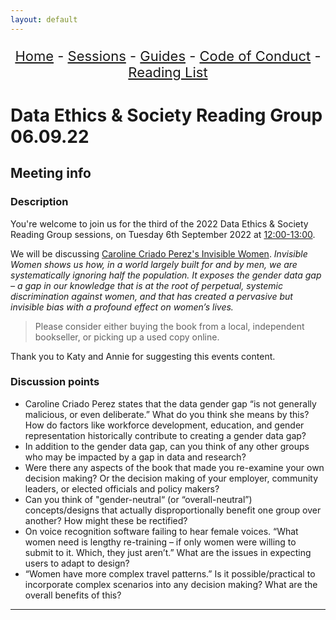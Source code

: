 ```yaml
---
layout: default
---
```


<center>
<p align="center" style="font-size:22px">
<a href="https://data-ethics-and-society.github.io/data-ethics-and-society-reading-group">Home</a> 
- <a href="https://data-ethics-and-society.github.io/data-ethics-and-society-reading-group/SESSIONS.html">Sessions</a> 
- <a href="https://data-ethics-and-society.github.io/data-ethics-and-society-reading-group/Guides/guides.html">Guides</a> 
- <a href="https://data-ethics-and-society.github.io/data-ethics-and-society-reading-group/code-of-conduct.html">Code of Conduct</a> 
- <a href="https://data-ethics-and-society.github.io/data-ethics-and-society-reading-group/READING-LIST.html">Reading List</a>
</p>
</center>

# Data Ethics & Society Reading Group 06.09.22

## Meeting info

### Description

You're welcome to join us for the third of the 2022 Data Ethics & Society Reading Group sessions, on Tuesday  6th September 2022 at [12:00-13:00](https://www.timeanddate.com/countdown/generic?iso=20220531T12&p0=298&msg=Data+Ethics+and+Society+Reading+Group%3A+Counting%3A+How+We+Use+Numbers+to+Decide+What+Matters&ud=1&font=serif).

We will be discussing [Caroline Criado Perez's Invisible Women](https://carolinecriadoperez.com/book/invisible-women/). _Invisible Women shows us how, in a world largely built for and by men, we are systematically ignoring half the population.  It exposes the gender data gap – a gap in our knowledge that is at the root of perpetual, systemic discrimination against women, and that has created a pervasive but invisible bias with a profound effect on women’s lives._

> Please consider either buying the book from a local, independent bookseller, or picking up a used copy online.

Thank you to Katy and Annie for suggesting this events content.

### Discussion points

- Caroline Criado Perez states that the data gender gap “is not generally malicious, or even deliberate.” What do you think she means by this? How do factors like workforce development, education, and gender representation historically contribute to creating a gender data gap?
- In addition to the gender data gap, can you think of any other groups who may be impacted by a gap in data and research?
- Were there any aspects of the book that made you re-examine your own decision making? Or the decision making of your employer, community leaders, or elected officials and policy makers?
- Can you think of "gender-neutral“ (or “overall-neutral”) concepts/designs that actually disproportionally benefit one group over another? How might these be rectified?
- On voice recognition software failing to hear female voices. “What women need is lengthy re-training – if only women were willing to submit to it. Which, they just aren’t.” What are the issues in expecting users to adapt to design?
- “Women have more complex travel patterns.” Is it possible/practical to incorporate complex scenarios into any decision making? What are the overall benefits of this?

---

<!--

## Meeting notes

### Who came
Number of people: 42

-->

